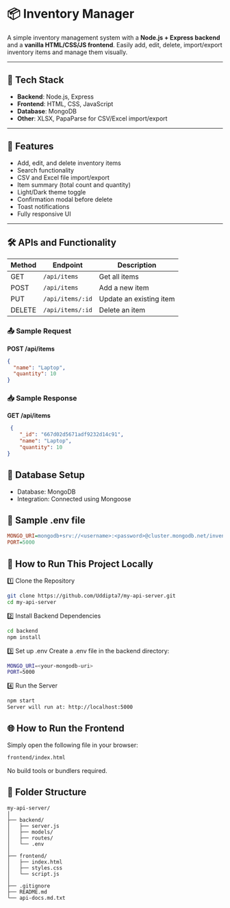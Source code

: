 # 📦 Inventory Manager

A simple inventory management system with a **Node.js + Express backend** and a **vanilla HTML/CSS/JS frontend**. Easily add, edit, delete, import/export inventory items and manage them visually.

---

## 🔧 Tech Stack

- **Backend**: Node.js, Express
- **Frontend**: HTML, CSS, JavaScript
- **Database**: MongoDB
- **Other**: XLSX, PapaParse for CSV/Excel import/export

---

## 📌 Features

- Add, edit, and delete inventory items
- Search functionality
- CSV and Excel file import/export
- Item summary (total count and quantity)
- Light/Dark theme toggle
- Confirmation modal before delete
- Toast notifications
- Fully responsive UI

---

## 🛠️ APIs and Functionality

| Method | Endpoint             | Description             |
|--------|----------------------|-------------------------|
| GET    | `/api/items`         | Get all items           |
| POST   | `/api/items`         | Add a new item          |
| PUT    | `/api/items/:id`     | Update an existing item |
| DELETE | `/api/items/:id`     | Delete an item          |

### 📤 Sample Request

**POST /api/items**
```json
{
  "name": "Laptop",
  "quantity": 10
}
```
### 📥 Sample Response

**GET /api/items**
```json
 {
    "_id": "667d02d5671adf9232d14c91",
    "name": "Laptop",
    "quantity": 10
}
```
## 🧪 Database Setup
- Database: MongoDB
- Integration: Connected using Mongoose

## 🔌 Sample .env file
```ini
MONGO_URI=mongodb+srv://<username>:<password>@cluster.mongodb.net/inventory
PORT=5000
```

## 🚀 How to Run This Project Locally
1️⃣ Clone the Repository
```bash
git clone https://github.com/Uddipta7/my-api-server.git
cd my-api-server
```
2️⃣ Install Backend Dependencies
```bash
cd backend
npm install
```
3️⃣ Set up .env
Create a .env file in the backend directory:
```bash
MONGO_URI=<your-mongodb-uri>
PORT=5000
```
4️⃣ Run the Server
```bash
npm start
Server will run at: http://localhost:5000
```

## 🌐 How to Run the Frontend
Simply open the following file in your browser:
```bash
frontend/index.html
```
No build tools or bundlers required.

## 📎 Folder Structure
```pgsql
my-api-server/
│
├── backend/
│   ├── server.js
│   ├── models/
│   ├── routes/
│   └── .env
│
├── frontend/
│   ├── index.html
│   ├── styles.css
│   └── script.js
│
├── .gitignore
├── README.md
└── api-docs.md.txt
```


